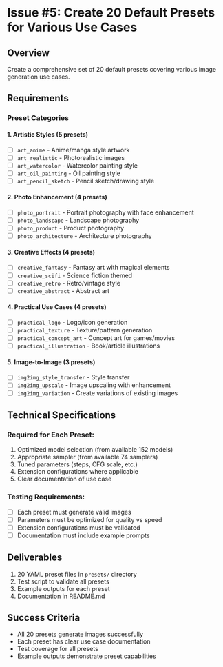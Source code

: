 # Issue #5: Create 20 Default Presets for Various Use Cases

## Overview
Create a comprehensive set of 20 default presets covering various image generation use cases.

## Requirements

### Preset Categories

#### 1. Artistic Styles (5 presets)
- [ ] `art_anime` - Anime/manga style artwork
- [ ] `art_realistic` - Photorealistic images
- [ ] `art_watercolor` - Watercolor painting style
- [ ] `art_oil_painting` - Oil painting style
- [ ] `art_pencil_sketch` - Pencil sketch/drawing style

#### 2. Photo Enhancement (4 presets)
- [ ] `photo_portrait` - Portrait photography with face enhancement
- [ ] `photo_landscape` - Landscape photography
- [ ] `photo_product` - Product photography
- [ ] `photo_architecture` - Architecture photography

#### 3. Creative Effects (4 presets)
- [ ] `creative_fantasy` - Fantasy art with magical elements
- [ ] `creative_scifi` - Science fiction themed
- [ ] `creative_retro` - Retro/vintage style
- [ ] `creative_abstract` - Abstract art

#### 4. Practical Use Cases (4 presets)
- [ ] `practical_logo` - Logo/icon generation
- [ ] `practical_texture` - Texture/pattern generation
- [ ] `practical_concept_art` - Concept art for games/movies
- [ ] `practical_illustration` - Book/article illustrations

#### 5. Image-to-Image (3 presets)
- [ ] `img2img_style_transfer` - Style transfer
- [ ] `img2img_upscale` - Image upscaling with enhancement
- [ ] `img2img_variation` - Create variations of existing images

## Technical Specifications

### Required for Each Preset:
1. Optimized model selection (from available 152 models)
2. Appropriate sampler (from available 74 samplers)
3. Tuned parameters (steps, CFG scale, etc.)
4. Extension configurations where applicable
5. Clear documentation of use case

### Testing Requirements:
- [ ] Each preset must generate valid images
- [ ] Parameters must be optimized for quality vs speed
- [ ] Extension configurations must be validated
- [ ] Documentation must include example prompts

## Deliverables
1. 20 YAML preset files in `presets/` directory
2. Test script to validate all presets
3. Example outputs for each preset
4. Documentation in README.md

## Success Criteria
- All 20 presets generate images successfully
- Each preset has clear use case documentation
- Test coverage for all presets
- Example outputs demonstrate preset capabilities